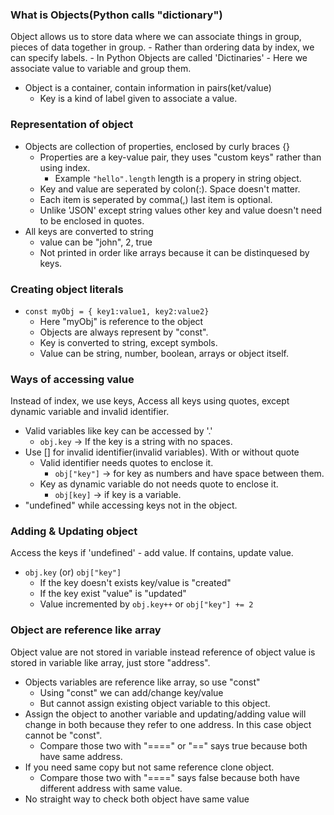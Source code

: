 ### What is Objects(Python calls "dictionary")
Object allows us to store data where we can associate things in group, pieces of data together in group.
    - Rather than ordering data by index, we can specify labels.
    - In Python Objects are called 'Dictinaries'
    - Here we associate value to variable and group them.
- Object is a container, contain information in pairs(ket/value)
    - Key is a kind of label given to associate a value.

### Representation of object
- Objects are collection of properties, enclosed by curly braces {}
    - Properties are a key-value pair, they uses "custom keys" rather than using index.
        - Example `"hello".length` length is a propery in string object.
    - Key and value are seperated by colon(:). Space doesn't matter.
    - Each item is seperated by comma(,) last item is optional.
    - Unlike 'JSON' except string values other key and value doesn't need to be enclosed in quotes.
- All keys are converted to string
    - value can be "john", 2, true
    - Not printed in order like arrays because it can be distinquesed by keys.

### Creating object literals
- `const myObj = { key1:value1, key2:value2}`
    - Here "myObj" is reference to the object
    - Objects are always represent by "const".
    - Key is converted to string, except symbols.
    - Value can be string, number, boolean, arrays or object itself.

### Ways of accessing value
Instead of index, we use keys, Access all keys using quotes, except dynamic variable and invalid identifier.
- Valid variables like key can be accessed by '.'
    - `obj.key` -> If the key is a string with no spaces.
- Use [] for invalid identifier(invalid variables). With or without quote
    - Valid identifier needs quotes to enclose it.
        - `obj["key"]` -> for key as numbers and have space between them.
    - Key as dynamic variable do not needs quote to enclose it.
        - `obj[key]` -> if key is a variable.
- "undefined" while accessing keys not in the object.
### Adding & Updating object
Access the keys if 'undefined' - add value. If contains, update value.
- `obj.key` (or) `obj["key"]`
    - If the key doesn't exists key/value is "created"
    - If the key exist "value" is "updated"
    - Value incremented by `obj.key++` or `obj["key"] += 2`
    
### Object are reference like array
Object value are not stored in variable instead reference of object value is stored in variable like array, just store "address".
- Objects variables are reference like array, so use "const"
    - Using "const" we can add/change key/value
    - But cannot assign existing object variable to this object.
- Assign the object to another variable and updating/adding value will change in both because they refer to one address. In this case object cannot be "const".
    - Compare those two with "====" or "==" says true because both have same address.
- If you need same copy but not same reference clone object.
    - Compare those two with "====" says false because both have different address with same value.
- No straight way to check both object have same value
